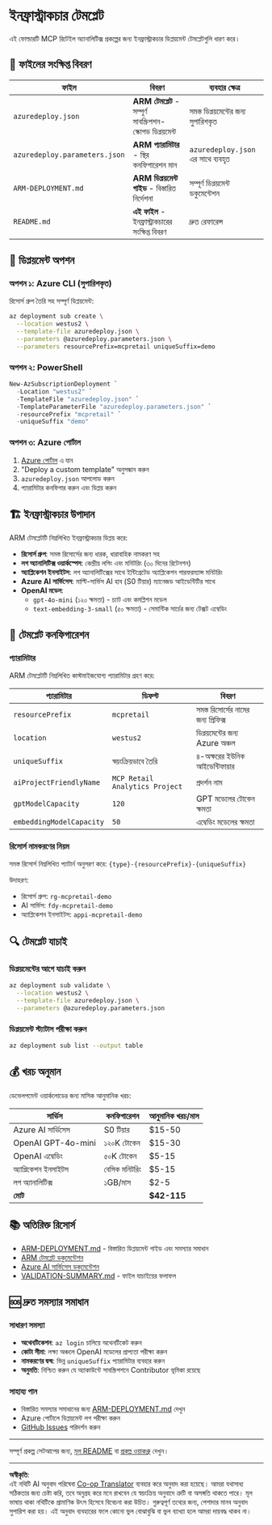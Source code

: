 <!--
CO_OP_TRANSLATOR_METADATA:
{
  "original_hash": "09c7975912db719927ad32946b55e621",
  "translation_date": "2025-09-30T13:23:46+00:00",
  "source_file": "azd/infra/README.md",
  "language_code": "bn"
}
-->
# ইনফ্রাস্ট্রাকচার টেমপ্লেট

এই ফোল্ডারটি MCP রিটেইল অ্যানালিটিক্স প্রকল্পের জন্য ইনফ্রাস্ট্রাকচার ডিপ্লয়মেন্ট টেমপ্লেটগুলি ধারণ করে।

## 📁 ফাইলের সংক্ষিপ্ত বিবরণ

| ফাইল | বিবরণ | ব্যবহার ক্ষেত্র |
|------|-------------|----------|
| `azuredeploy.json` | **ARM টেমপ্লেট** - সম্পূর্ণ সাবস্ক্রিপশন-স্কোপড ডিপ্লয়মেন্ট | সমস্ত ডিপ্লয়মেন্টের জন্য সুপারিশকৃত |
| `azuredeploy.parameters.json` | **ARM প্যারামিটার** - স্থির কনফিগারেশন মান | `azuredeploy.json` এর সাথে ব্যবহৃত |
| `ARM-DEPLOYMENT.md` | **ARM ডিপ্লয়মেন্ট গাইড** - বিস্তারিত নির্দেশনা | সম্পূর্ণ ডিপ্লয়মেন্ট ডকুমেন্টেশন |
| `README.md` | **এই ফাইল** - ইনফ্রাস্ট্রাকচারের সংক্ষিপ্ত বিবরণ | দ্রুত রেফারেন্স |

## 🚀 ডিপ্লয়মেন্ট অপশন

### অপশন ১: Azure CLI (সুপারিশকৃত)
রিসোর্স গ্রুপ তৈরি সহ সম্পূর্ণ ডিপ্লয়মেন্ট:
```bash
az deployment sub create \
  --location westus2 \
  --template-file azuredeploy.json \
  --parameters @azuredeploy.parameters.json \
  --parameters resourcePrefix=mcpretail uniqueSuffix=demo
```

### অপশন ২: PowerShell
```powershell
New-AzSubscriptionDeployment `
  -Location "westus2" `
  -TemplateFile "azuredeploy.json" `
  -TemplateParameterFile "azuredeploy.parameters.json" `
  -resourcePrefix "mcpretail" `
  -uniqueSuffix "demo"
```

### অপশন ৩: Azure পোর্টাল
1. [Azure পোর্টাল](https://portal.azure.com) এ যান
2. "Deploy a custom template" অনুসন্ধান করুন
3. `azuredeploy.json` আপলোড করুন
4. প্যারামিটার কনফিগার করুন এবং ডিপ্লয় করুন

## 🏗️ ইনফ্রাস্ট্রাকচার উপাদান

ARM টেমপ্লেটটি নিম্নলিখিত ইনফ্রাস্ট্রাকচার ডিপ্লয় করে:

- **রিসোর্স গ্রুপ**: সমস্ত রিসোর্সের জন্য ধারক, ধারাবাহিক নামকরণ সহ
- **লগ অ্যানালিটিক্স ওয়ার্কস্পেস**: কেন্দ্রীয় লগিং এবং মনিটরিং (৩০ দিনের রিটেনশন)
- **অ্যাপ্লিকেশন ইনসাইটস**: লগ অ্যানালিটিক্সের সাথে ইন্টিগ্রেটেড অ্যাপ্লিকেশন পারফরম্যান্স মনিটরিং
- **Azure AI সার্ভিসেস**: মাল্টি-সার্ভিস AI হাব (S0 টিয়ার) ম্যানেজড আইডেন্টিটির সাথে
- **OpenAI মডেল**:
  - `gpt-4o-mini` (১২০ ক্ষমতা) - চ্যাট এবং কমপ্লিশন মডেল
  - `text-embedding-3-small` (৫০ ক্ষমতা) - সেমান্টিক সার্চের জন্য টেক্সট এম্বেডিং

## 🔧 টেমপ্লেট কনফিগারেশন

### প্যারামিটার
ARM টেমপ্লেটটি নিম্নলিখিত কাস্টমাইজযোগ্য প্যারামিটার গ্রহণ করে:

| প্যারামিটার | ডিফল্ট | বিবরণ |
|-----------|---------|-------------|
| `resourcePrefix` | `mcpretail` | সমস্ত রিসোর্সের নামের জন্য প্রিফিক্স |
| `location` | `westus2` | ডিপ্লয়মেন্টের জন্য Azure অঞ্চল |
| `uniqueSuffix` | স্বয়ংক্রিয়ভাবে তৈরি | ৪-অক্ষরের ইউনিক আইডেন্টিফায়ার |
| `aiProjectFriendlyName` | `MCP Retail Analytics Project` | প্রদর্শন নাম |
| `gptModelCapacity` | `120` | GPT মডেলের টোকেন ক্ষমতা |
| `embeddingModelCapacity` | `50` | এম্বেডিং মডেলের ক্ষমতা |

### রিসোর্স নামকরণের নিয়ম
সমস্ত রিসোর্স নিম্নলিখিত প্যাটার্ন অনুসরণ করে: `{type}-{resourcePrefix}-{uniqueSuffix}`

উদাহরণ:
- রিসোর্স গ্রুপ: `rg-mcpretail-demo`
- AI সার্ভিস: `fdy-mcpretail-demo`
- অ্যাপ্লিকেশন ইনসাইটস: `appi-mcpretail-demo`

## 🔍 টেমপ্লেট যাচাই

### ডিপ্লয়মেন্টের আগে যাচাই করুন
```bash
az deployment sub validate \
  --location westus2 \
  --template-file azuredeploy.json \
  --parameters @azuredeploy.parameters.json
```

### ডিপ্লয়মেন্ট স্ট্যাটাস পরীক্ষা করুন
```bash
az deployment sub list --output table
```


## 💰 খরচ অনুমান

ডেভেলপমেন্ট ওয়ার্কলোডের জন্য মাসিক আনুমানিক খরচ:

| সার্ভিস | কনফিগারেশন | আনুমানিক খরচ/মাস |
|---------|---------------|-----------------|
| Azure AI সার্ভিসেস | S0 টিয়ার | $15-50 |
| OpenAI GPT-4o-mini | ১২০K টোকেন | $15-30 |
| OpenAI এম্বেডিং | ৫০K টোকেন | $5-15 |
| অ্যাপ্লিকেশন ইনসাইটস | বেসিক মনিটরিং | $5-15 |
| লগ অ্যানালিটিক্স | ১GB/মাস | $2-5 |
| **মোট** | | **$42-115** |

## 📚 অতিরিক্ত রিসোর্স

- [ARM-DEPLOYMENT.md](./ARM-DEPLOYMENT.md) - বিস্তারিত ডিপ্লয়মেন্ট গাইড এবং সমস্যার সমাধান
- [ARM টেমপ্লেট ডকুমেন্টেশন](https://docs.microsoft.com/en-us/azure/azure-resource-manager/templates/)
- [Azure AI সার্ভিসেস ডকুমেন্টেশন](https://docs.microsoft.com/en-us/azure/cognitive-services/)
- [VALIDATION-SUMMARY.md](./VALIDATION-SUMMARY.md) - ফাইল যাচাইয়ের ফলাফল

## 🆘 দ্রুত সমস্যার সমাধান

### সাধারণ সমস্যা
- **অথেনটিকেশন**: `az login` চালিয়ে অথেনটিকেট করুন
- **কোটা সীমা**: লক্ষ্য অঞ্চলে OpenAI মডেলের প্রাপ্যতা পরীক্ষা করুন
- **নামকরণের দ্বন্দ্ব**: ভিন্ন `uniqueSuffix` প্যারামিটার ব্যবহার করুন
- **অনুমতি**: নিশ্চিত করুন যে অ্যাকাউন্টে সাবস্ক্রিপশনে Contributor ভূমিকা রয়েছে

### সাহায্য পান
- বিস্তারিত সমস্যার সমাধানের জন্য [ARM-DEPLOYMENT.md](./ARM-DEPLOYMENT.md) দেখুন
- Azure পোর্টালে ডিপ্লয়মেন্ট লগ পরীক্ষা করুন
- [GitHub Issues](https://github.com/microsoft/MCP-Server-and-PostgreSQL-Sample-Retail/issues) পরিদর্শন করুন

---

সম্পূর্ণ প্রকল্প সেটআপের জন্য, [মূল README](../../README.md) বা [প্রকল্প ওয়াকথ্রু](../../walkthrough/README.md) দেখুন।

---

**অস্বীকৃতি**:  
এই নথিটি AI অনুবাদ পরিষেবা [Co-op Translator](https://github.com/Azure/co-op-translator) ব্যবহার করে অনুবাদ করা হয়েছে। আমরা যথাসাধ্য সঠিকতার জন্য চেষ্টা করি, তবে অনুগ্রহ করে মনে রাখবেন যে স্বয়ংক্রিয় অনুবাদে ত্রুটি বা অসঙ্গতি থাকতে পারে। মূল ভাষায় থাকা নথিটিকে প্রামাণিক উৎস হিসেবে বিবেচনা করা উচিত। গুরুত্বপূর্ণ তথ্যের জন্য, পেশাদার মানব অনুবাদ সুপারিশ করা হয়। এই অনুবাদ ব্যবহারের ফলে কোনো ভুল বোঝাবুঝি বা ভুল ব্যাখ্যা হলে আমরা দায়বদ্ধ থাকব না।
